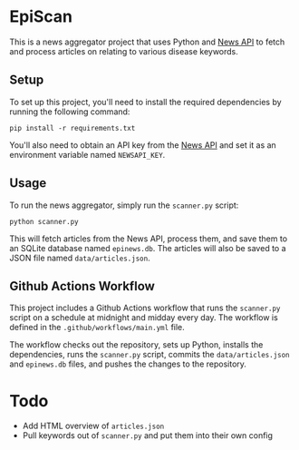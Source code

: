 # EpiScan

This is a news aggregator project that uses Python and  [News API](https://newsapi.org/) to fetch and process articles on relating to various disease keywords.

## Setup

To set up this project, you'll need to install the required dependencies by running the following command:

```
pip install -r requirements.txt
```

You'll also need to obtain an API key from the [News API](https://newsapi.org/) and set it as an environment variable named `NEWSAPI_KEY`.

## Usage

To run the news aggregator, simply run the `scanner.py` script:

```
python scanner.py
```


This will fetch articles from the News API, process them, and save them to an SQLite database named `epinews.db`. The articles will also be saved to a JSON file named `data/articles.json`.

## Github Actions Workflow

This project includes a Github Actions workflow that runs the `scanner.py` script on a schedule at midnight and midday every day. The workflow is defined in the `.github/workflows/main.yml` file.

The workflow checks out the repository, sets up Python, installs the dependencies, runs the `scanner.py` script, commits the `data/articles.json` and `epinews.db` files, and pushes the changes to the repository.

# Todo

- Add HTML overview of `articles.json`
- Pull keywords out of `scanner.py` and put them into their own config

